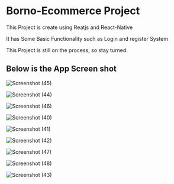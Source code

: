 # Borno-Ecommerce Project


This Project is create using Reatjs and React-Native

It has Some Basic Functionality such as Login and register System

This Project is still on the process, so stay turned.

## Below is the App Screen shot

![Screenshot (45)](https://user-images.githubusercontent.com/62197954/186601275-a3344c3b-a5b9-4aae-85ac-ca3997783f42.png)

![Screenshot (44)](https://user-images.githubusercontent.com/62197954/186602628-683eb99f-de1b-4f84-9200-50ebb04150a7.png)

![Screenshot (46)](https://user-images.githubusercontent.com/62197954/186602687-67f7f0b5-f4d4-4fa1-a707-034c662b7129.png)

![Screenshot (40)](https://user-images.githubusercontent.com/62197954/186602787-ac54394e-78be-4d5c-8ae4-984d7354607a.png)

![Screenshot (41)](https://user-images.githubusercontent.com/62197954/186602854-74d76d03-967f-49a7-bf5f-7be68a082b56.png)

![Screenshot (42)](https://user-images.githubusercontent.com/62197954/186602894-7aea7c6a-5e42-48a5-900c-79e13053d6ca.png)

![Screenshot (47)](https://user-images.githubusercontent.com/62197954/186603149-a908612c-eeb6-47bf-8eeb-3f84b59ca276.png)

![Screenshot (48)](https://user-images.githubusercontent.com/62197954/186603177-04a83d99-5e68-48c7-abcd-1c16e3c14f49.png)

![Screenshot (43)](https://user-images.githubusercontent.com/62197954/186602950-b2829d73-443c-47df-8000-4009841c5774.png)






